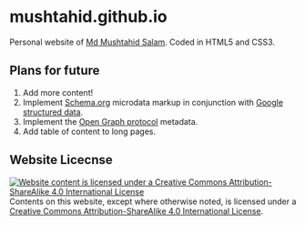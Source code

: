 # mushtahid.github.io
Personal website of [Md Mushtahid Salam](https://mushtahid.github.io/). Coded in HTML5 and CSS3.

## Plans for future
1. Add more content!
2. Implement [Schema.org](https://schema.org/) microdata markup in conjunction with [Google structured data](https://developers.google.com/search/docs/guides/intro-structured-data).
3. Implement the [Open Graph protocol](https://ogp.me/) metadata.
4. Add table of content to long pages.

## Website Licecnse
[![Website content is licensed under a Creative Commons Attribution-ShareAlike 4.0 International License](https://licensebuttons.net/l/by-sa/4.0/88x31.png)](http://creativecommons.org/licenses/by-sa/4.0/)  
Contents on this website, except where otherwise noted, is licensed under a [Creative Commons Attribution-ShareAlike 4.0 International License](http://creativecommons.org/licenses/by-sa/4.0/).
